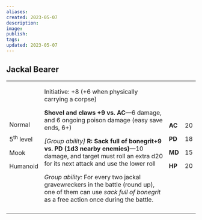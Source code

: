 ```yaml
---
aliases: 
created: 2023-05-07
description: 
image: 
publish: 
tags: 
updated: 2023-05-07
---
```


## Jackal Bearer

<table>
<colgroup>
<col style="width: 16%" />
<col style="width: 72%" />
<col style="width: 5%" />
<col style="width: 5%" />
</colgroup>
<tbody>
<tr class="odd">
<td><p>Normal</p>
<p>5<sup>th</sup> level</p>
<p>Mook</p>
<p>Humanoid</p></td>
<td><p>Initiative: +8 (+6 when physically carrying a corpse)</p>
<p><strong>Shovel and claws +9 vs. AC</strong>—6 damage, and 6 ongoing
poison damage (easy save ends, 6+)</p>
<p><em>[Group ability]</em> <strong>R: Sack full of bonegrit+9 vs. PD
(1d3 nearby enemies)</strong>—10 damage, and target must roll an extra
d20 for its next attack and use the lower roll</p>
<p><em>Group ability:</em> For every two jackal gravewreckers in the
battle (round up), one of them can use <em>sack full of bonegrit</em> as
a free action once during the battle.</p></td>
<td><p><strong>AC</strong></p>
<p><strong>PD</strong></p>
<p><strong>MD</strong></p>
<p><strong>HP</strong></p></td>
<td><p>20</p>
<p>18</p>
<p>15</p>
<p>20</p></td>
</tr>
<tr class="even">
<td></td>
<td></td>
<td></td>
<td></td>
</tr>
</tbody>
</table>


